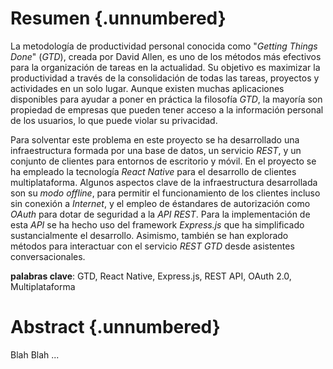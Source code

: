 <!-- Leave a blank line before the title -->

# Resumen {.unnumbered}

La metodología de productividad personal conocida como "*Getting Things Done*" (*GTD*), creada por David Allen, es uno de los métodos más efectivos para la organización de tareas en la actualidad. Su objetivo es maximizar la productividad a través de la consolidación de todas las tareas, proyectos y actividades en un solo lugar. Aunque existen muchas aplicaciones disponibles para ayudar a poner en práctica la filosofía *GTD*, la mayoría son propiedad de empresas que pueden tener acceso a la información personal de los usuarios, lo que puede violar su privacidad. 

Para solventar este problema en este proyecto se ha desarrollado una infraestructura formada por una base de datos, un servicio *REST*, y un conjunto de clientes  para entornos de escritorio y móvil. En el proyecto se ha empleado la tecnología *React Native* para el desarrollo de clientes multiplataforma. Algunos aspectos clave de la infraestructura desarrollada son su *modo offline*, para permitir el funcionamiento de los clientes incluso sin conexión a *Internet*, y el empleo de éstandares de autorización como *OAuth* para dotar de seguridad a la *API REST*. Para la implementación de esta *API* se ha hecho uso del framework *Express.js* que ha simplificado sustancialmente el desarrollo. Asimismo, también se han explorado métodos para interactuar con el servicio *REST GTD* desde asistentes conversacionales.

**palabras clave**: GTD, React Native, Express.js, REST API, OAuth 2.0, Multiplataforma

# Abstract {.unnumbered}

Blah Blah ...
